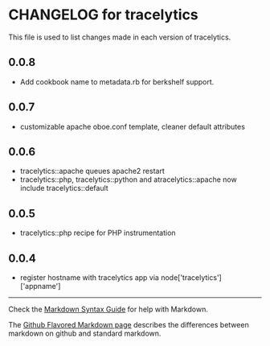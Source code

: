# CHANGELOG for tracelytics

This file is used to list changes made in each version of tracelytics.

## 0.0.8
* Add cookbook name to metadata.rb for berkshelf support.

## 0.0.7
* customizable apache oboe.conf template, cleaner default attributes 

## 0.0.6
* tracelytics::apache queues apache2 restart
* tracelytics::php, tracelytics::python and atracelytics::apache now include tracelytics::default

## 0.0.5
* tracelytics::php recipe for PHP instrumentation

## 0.0.4
* register hostname with tracelytics app via node['tracelytics']['appname']

- - - 
Check the [Markdown Syntax Guide](http://daringfireball.net/projects/markdown/syntax) for help with Markdown.

The [Github Flavored Markdown page](http://github.github.com/github-flavored-markdown/) describes the differences between markdown on github and standard markdown.
